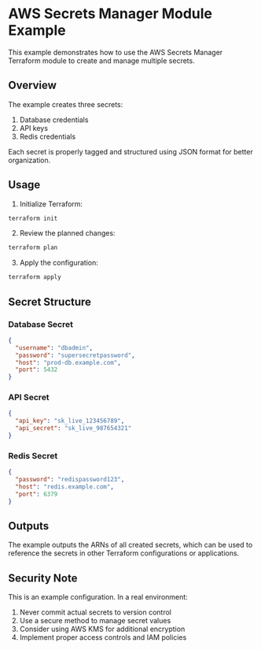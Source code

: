 # AWS Secrets Manager Module Example

This example demonstrates how to use the AWS Secrets Manager Terraform module to create and manage multiple secrets.

## Overview

The example creates three secrets:
1. Database credentials
2. API keys
3. Redis credentials

Each secret is properly tagged and structured using JSON format for better organization.

## Usage

1. Initialize Terraform:
```bash
terraform init
```

2. Review the planned changes:
```bash
terraform plan
```

3. Apply the configuration:
```bash
terraform apply
```

## Secret Structure

### Database Secret
```json
{
  "username": "dbadmin",
  "password": "supersecretpassword",
  "host": "prod-db.example.com",
  "port": 5432
}
```

### API Secret
```json
{
  "api_key": "sk_live_123456789",
  "api_secret": "sk_live_987654321"
}
```

### Redis Secret
```json
{
  "password": "redispassword123",
  "host": "redis.example.com",
  "port": 6379
}
```

## Outputs

The example outputs the ARNs of all created secrets, which can be used to reference the secrets in other Terraform configurations or applications.

## Security Note

This is an example configuration. In a real environment:
1. Never commit actual secrets to version control
2. Use a secure method to manage secret values
3. Consider using AWS KMS for additional encryption
4. Implement proper access controls and IAM policies 